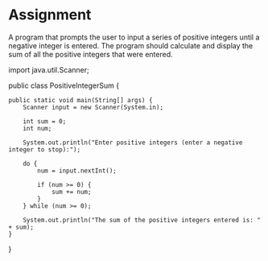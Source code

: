 # Assignment
A program that prompts the user to input a series of positive integers until a negative integer is entered. The program should calculate and display the sum of all the positive integers that were entered.

import java.util.Scanner;

public class PositiveIntegerSum {

    public static void main(String[] args) {
        Scanner input = new Scanner(System.in);

        int sum = 0;
        int num;

        System.out.println("Enter positive integers (enter a negative integer to stop):");

        do {
            num = input.nextInt();

            if (num >= 0) {
                sum += num;
            }
        } while (num >= 0);

        System.out.println("The sum of the positive integers entered is: " + sum);
    }
}
